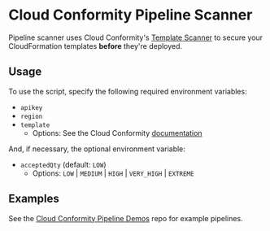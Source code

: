 # Cloud Conformity Pipeline Scanner

Pipeline scanner uses Cloud Conformity's [Template Scanner](https://www.cloudconformity.com/solutions/aws/cloudformation-template-scanner.html) to secure your CloudFormation templates **before** they're deployed.

## Usage

To use the script, specify the following required environment variables:
  * `apikey`
  * `region`
  * `template`
    * Options: See the Cloud Conformity [documentation](https://github.com/cloudconformity/documentation-api#endpoints)

And, if necessary, the optional environment variable:
  * `acceptedQty` (default: `LOW`)
    * Options: `LOW` | `MEDIUM` | `HIGH` | `VERY_HIGH` | `EXTREME`

## Examples

See the [Cloud Conformity Pipeline Demos](https://github.com/OzNetNerd/Cloud-Conformity-Pipeline-Demos) repo for example pipelines.
